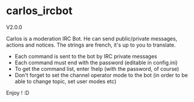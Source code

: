 # carlos_ircbot

V2.0.0

Carlos is a moderation IRC Bot. He can send public/private messages, actions and notices. The strings are french, it's up to you to translate.

- Each command is sent to the bot by IRC private messages
- Each command must end with the password (editable in config.ini)
- To get the command list, enter !help (with the password, of course)
- Don't forget to set the channel operator mode to the bot (in order to be able to change topic, set user modes etc)

Enjoy ! :D
